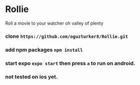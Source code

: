 # Rollie
Roll a movie to your watcher oh valley of plenty


### clone `https://github.com/oguzturker8/Rollie.git`

### add npm packages `npm install`

### start expo `expo start` then press `a` to run on android.

### not tested on ios yet.

